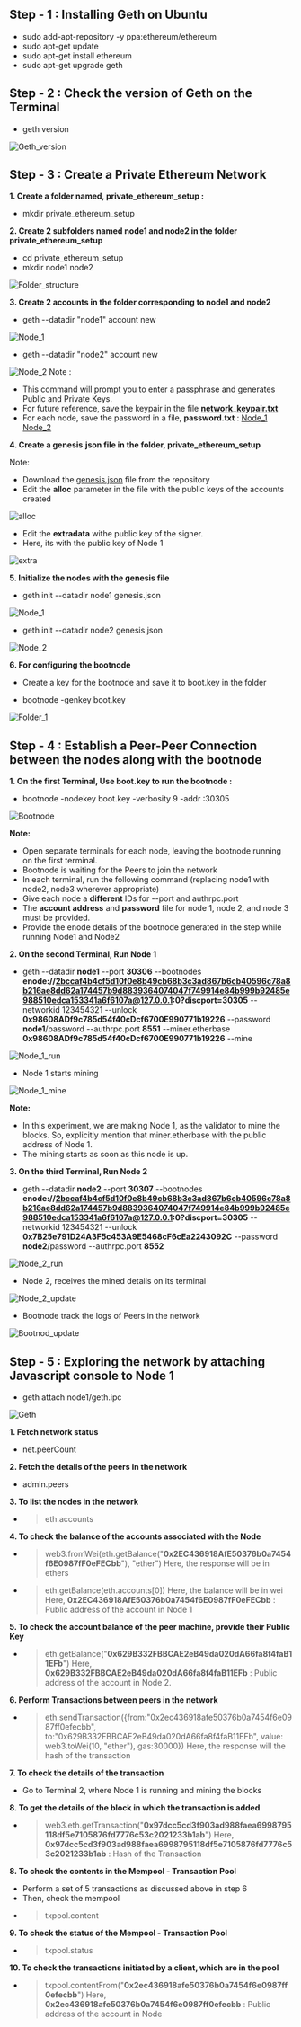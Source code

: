 ## Step - 1 : Installing Geth on Ubuntu
* sudo add-apt-repository -y ppa:ethereum/ethereum
* sudo apt-get update
* sudo apt-get install ethereum
* sudo apt-get upgrade geth

## Step - 2 : Check the version of Geth on the Terminal
* geth version

![Geth_version](https://github.com/LifnaJos/private_ethereum_setup/blob/main/geth_version.png)

## Step - 3 : Create a Private Ethereum Network
**1. Create a folder named, private_ethereum_setup :**
* mkdir private_ethereum_setup

**2. Create 2 subfolders named node1 and node2 in the folder **private_ethereum_setup****
* cd private_ethereum_setup   
* mkdir node1 node2
  
![Folder_structure](https://github.com/LifnaJos/private_ethereum_setup/blob/main/folder_0.png)
  
**3. Create 2 accounts in the folder corresponding to node1 and node2**
* geth --datadir "node1" account new

![Node_1](https://github.com/LifnaJos/private_ethereum_setup/blob/main/node_1_account.png)

* geth --datadir "node2" account new

![Node_2](https://github.com/LifnaJos/private_ethereum_setup/blob/main/node_2_account.png)
Note : 
- This command will prompt you to enter a passphrase and generates Public and Private Keys.
- For future reference, save the keypair in the file [**network_keypair.txt**](https://github.com/LifnaJos/private_ethereum_setup/blob/main/network_keypair)
- For each node, save the password in a file, **password.txt** : 
[Node_1](https://github.com/LifnaJos/private_ethereum_setup/blob/main/node1/password)   [Node_2](https://github.com/LifnaJos/private_ethereum_setup/blob/main/node2/password)

**4. Create a **genesis.json** file in the folder, **private_ethereum_setup****

Note:
- Download the [genesis.json](https://github.com/LifnaJos/private_ethereum_setup/blob/main/genesis.json) file from the repository
- Edit the **alloc** parameter in the file with the public keys of the accounts created

![alloc](https://github.com/LifnaJos/private_ethereum_setup/blob/main/alloc_field.png)

- Edit the **extradata** withe public key of the signer.
- Here, its with the public key of Node 1

![extra](https://github.com/LifnaJos/private_ethereum_setup/blob/main/extradata.png)

**5. Initialize the nodes with the genesis file**
* geth init --datadir node1 genesis.json

![Node_1](https://github.com/LifnaJos/private_ethereum_setup/blob/main/node_1_init.png)

* geth init --datadir node2 genesis.json

![Node_2](https://github.com/LifnaJos/private_ethereum_setup/blob/main/node_2_init.png)

**6. For configuring the bootnode**
- Create a key for the bootnode and save it to boot.key in the folder
* bootnode -genkey boot.key

![Folder_1](https://github.com/LifnaJos/private_ethereum_setup/blob/main/folder_1.png)

## Step - 4 :  Establish a Peer-Peer Connection between the nodes along with the bootnode
**1. On the first Terminal, Use **boot.key** to run the bootnode :**
* bootnode -nodekey boot.key -verbosity 9 -addr :30305

![Bootnode](https://github.com/LifnaJos/private_ethereum_setup/blob/main/bootnode_running.png)

**Note:**
- Open separate terminals for each node, leaving the bootnode running on the first terminal.
- Bootnode is waiting for the Peers to join the network
- In each terminal, run the following command (replacing node1 with node2, node3 wherever appropriate)
- Give each node a **different** IDs for --port and authrpc.port
- The **account address** and **password** file for node 1, node 2, and node 3 must be provided.
- Provide the enode details of the bootnode generated in the step while running Node1 and Node2

**2. On the second Terminal, Run Node 1**
* geth --datadir **node1** --port **30306** --bootnodes **enode://2bccaf4b4cf5d10f0e8b49cb68b3c3ad867b6cb40596c78a8b216ae8dd62a174457b9d8839364074047f749914e84b999b92485e988510edca153341a6f6107a@127.0.0.1:0?discport=30305** --networkid 123454321 --unlock **0x98608ADf9c785d54f40cDcf6700E990771b19226** --password **node1**/password --authrpc.port **8551** --miner.etherbase **0x98608ADf9c785d54f40cDcf6700E990771b19226** --mine

![Node_1_run](https://github.com/LifnaJos/private_ethereum_setup/blob/main/node_1_run.png)

- Node 1 starts mining

![Node_1_mine](https://github.com/LifnaJos/private_ethereum_setup/blob/main/node_1_mining.png)

**Note:**
- In this experiment, we are making Node 1, as the validator to mine the blocks. So, explicitly mention that miner.etherbase with the public address of Node 1.
- The mining starts as soon as this node is up.

**3. On the third Terminal, Run Node 2**
* geth --datadir **node2** --port **30307** --bootnodes **enode://2bccaf4b4cf5d10f0e8b49cb68b3c3ad867b6cb40596c78a8b216ae8dd62a174457b9d8839364074047f749914e84b999b92485e988510edca153341a6f6107a@127.0.0.1:0?discport=30305** --networkid 123454321 --unlock **0x7B25e791D24A3F5c453A9E5468cF6cEa2243092C** --password **node2**/password --authrpc.port **8552**

![Node_2_run](https://github.com/LifnaJos/private_ethereum_setup/blob/main/node_2_run.png)

- Node 2, receives the mined details on its terminal

![Node_2_update](https://github.com/LifnaJos/private_ethereum_setup/blob/main/node_2_update.png)

- Bootnode track the logs of Peers in the network

![Bootnod_update](https://github.com/LifnaJos/private_ethereum_setup/blob/main/boot_node_update.png)
  
## Step - 5 : Exploring the network by attaching Javascript console to Node 1
* geth attach node1/geth.ipc

![Geth](https://github.com/LifnaJos/private_ethereum_setup/blob/main/geth_ipc.png)

**1. Fetch network status**
* net.peerCount

**2. Fetch the details of the peers in the network**
* admin.peers

**3. To list the nodes in the network**
* > eth.accounts

**4. To check the balance of the accounts associated with the Node**
* > web3.fromWei(eth.getBalance("**0x2EC436918AfE50376b0a7454f6E0987fF0eFECbb**"), "ether")
Here, the response will be in ethers
* > eth.getBalance(eth.accounts[0])
Here, the balance will be in wei
Here, **0x2EC436918AfE50376b0a7454f6E0987fF0eFECbb** : Public address of the account in Node 1

**5. To check the account balance of the peer machine, provide their Public Key**
* > eth.getBalance("**0x629B332FBBCAE2eB49da020dA66fa8f4faB11EFb**")
Here, **0x629B332FBBCAE2eB49da020dA66fa8f4faB11EFb** : Public address of the account in Node 2.

**6. Perform Transactions between peers in the network**
* > eth.sendTransaction({from:"0x2ec436918afe50376b0a7454f6e0987ff0efecbb",
to:"0x629B332FBBCAE2eB49da020dA66fa8f4faB11EFb", value: web3.toWei(10,
"ether"), gas:30000})
Here, the response will the hash of the transaction

**7. To check the details of the transaction**
- Go to Terminal 2, where Node 1 is running and mining the blocks

**8. To get the details of the block in which the transaction is added**
* > web3.eth.getTransaction("**0x97dcc5cd3f903ad988faea6998795118df5e7105876fd7776c53c2021233b1ab**")
Here, **0x97dcc5cd3f903ad988faea6998795118df5e7105876fd7776c53c2021233b1ab** : Hash of the Transaction

**8. To check the contents in the Mempool - Transaction Pool**
- Perform a set of 5 transactions as discussed above in step 6
- Then, check the mempool
* > txpool.content

**9. To check the status of the Mempool - Transaction Pool**
* > txpool.status

**10. To check the transactions initiated by a client, which are in the pool**
* > txpool.contentFrom("**0x2ec436918afe50376b0a7454f6e0987ff0efecbb**")
Here, **0x2ec436918afe50376b0a7454f6e0987ff0efecbb** : Public address of the account in Node

